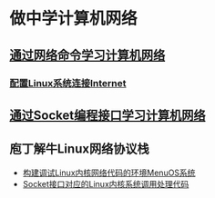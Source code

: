 # 做中学计算机网络

## [通过网络命令学习计算机网络](netutilities.md)

### [配置Linux系统连接Internet](netutilities.md#配置linux系统连接internet)
### 

## [通过Socket编程接口学习计算机网络](socket.md)



## 庖丁解牛Linux网络协议栈

* [构建调试Linux内核网络代码的环境MenuOS系统](setupMenuOS.md)
* [Socket接口对应的Linux内核系统调用处理代码](socketSourceCode.md)
